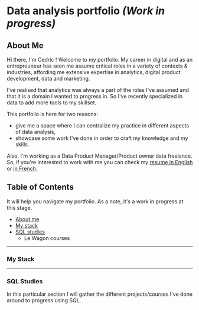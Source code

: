 # Data analysis portfolio *(Work in progress)*

## About Me ##

Hi there, I'm Cedric ! Welcome to my portfolio. My career in digital and as an entrepreuneur has seen me assume critical roles in a variety of contexts & industries, affording me extensive expertise in analytics, digital product development, data and marketing. 

I've realised that analytics was always a part of the roles I've assumed and that it is a domain I wanted to progress in. So I've recently specialized in data to add more tools to my skillset. 

This portfolio is here for two reasons: 
- give me a space where I can centralize my practice in different aspects of data analysis,
- showcase some work I've done in order to craft my knowledge and my skills.

Also, I'm working as a Data Product Manager/Product owner data freelance. So, if you're interested to work with me you can check my [resume in English](https://github.com/Cedric-Delanchy/data-analysis-portfolio/blob/main/Resume_Cedric-Delanchy_EN.pdf) or [in French](https://github.com/Cedric-Delanchy/data-analysis-portfolio/blob/main/CV-Cedric_Delanchy.pdf).

## Table of Contents ##

It will help you navigate my portfolio. As a note, it's a work in progress at this stage. 

- [About me](#about-me)
- [My stack](#my-stack)
- [SQL studies](#sql-studies)
  - Le Wagon courses 

---

### My Stack ###




---

### SQL Studies ###

In this particular section I will gather the different projects/courses I've done around to progress using SQL. 

